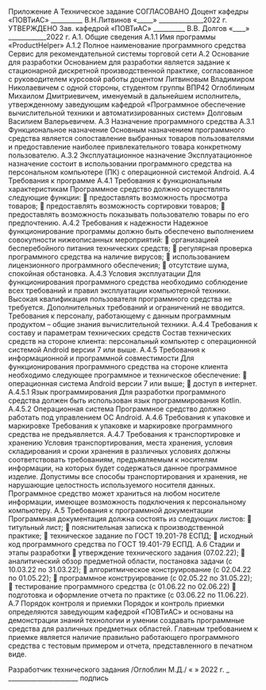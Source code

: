 Приложение А Техническое задание
СОГЛАСОВАНО
Доцент кафедры «ПОВТиАС»
__________ В.Н.Литвинов
«_____» ______________2022 г.	УТВЕРЖДЕНО
Зав. кафедрой «ПОВТиАС»
__________ В.В. Долгов
«____» ____________2022 г.
А.1. Общие сведения
А.1.1 Имя программы
«ProductHelper»
А.1.2 Полное наименование программного средства
Сервис для рекомендательной системы торговой сети
А.2 Основание для разработки
Основанием для разработки является задание к стационарной дискретной производственной практике, согласованное с руководителем курсовой работы доцентом Литвиновым Владимиром Николаевичем с одной стороны, студентом группы ВПР42 Оглоблиным Михаилом Дмитриевичем, именуемый в дальнейшем исполнитель, утвержденному заведующим кафедрой «Программное обеспечение вычислительной техники и автоматизированных систем» Долговым Василием Валерьевичем.
А.3 Назначение программного средства
А.3.1 Функциональное назначение
Основным назначением программного средства является сопоставление выбранных товаров пользователями и предоставление наиболее привлекательного товара конкретному пользователю.
А.3.2 Эксплуатационное назначение
Эксплуатационное назначение состоит в использовании программного средства на персональном компьютере (ПК) с операционной системой Android.
A.4 Требования к программе
А.4.1 Требования к функциональным характеристикам
Программное средство должно осуществлять следующие функции:
	предоставлять возможность просмотра товаров;
	предоставлять возможность сортировки товаров;
	предоставлять возможность показывать пользователю товары по его предпочтению.
А.4.2 Требования к надежности
Надежное функционирование программы должно быть обеспечено выполнением совокупности нижеописанных мероприятий:
	организацией бесперебойного питания технических средств;
	регулярная проверка программного средства на наличие вирусов;
	использованием лицензионного программного обеспечения;
	отсутствие шума, спокойная обстановка.
А.4.3 Условия эксплуатации
Для функционирования программного средства необходимо соблюдение всех требований и правил эксплуатации компьютерной техники.
Высокая квалификация пользователя программного средства не требуется. Дополнительных требований и ограничений не вводится.
Требования к персоналу, работающему с данным программным продуктом – общие знания вычислительной техники.
А.4.4 Требования к составу и параметрам технических средств
Состав технических средств на стороне клиента: персональный компьютер с операционной системой Android версии 7 или выше.
А.4.5 Требования к информационной и программной совместимости
Для функционирования программного средства на стороне клиента необходимо следующее программное и техническое обеспечение:
	операционная система Android версии 7 или выше;
	доступ в интернет.
А.4.5.1 Язык программирования
Для разработки программного средства должен быть использован язык программирования Kotlin.
А.4.5.2 Операционная система
Программное средство должно работать под управлением ОС Android.
А.4.6 Требования к упаковке и маркировке
Требования к упаковке и маркировке программного средства не предъявляется.
А.4.7 Требования к транспортировке и хранению
Условия транспортирования, места хранения, условия складирования и сроки хранения в различных условиях должны соответствовать требованиям, предъявляемым к носителям информации, на которых будет содержаться данное программное изделие.
Допустимы все способы транспортирования и хранения, не нарушающие целостность используемого носителя данных. Программное средство может храниться на любом носителе информации, имеющее возможность подключения к персональному компьютеру.
А.5 Требования к программной документации
Программная документация должна состоять из следующих листов:
	титульный лист;
	пояснительная записка к производственной практике;
	техническое задание по ГОСТ 19.201-78 ЕСПД;
	исходный код программного средства по ГОСТ 19.401-79 ЕСПД.
А.6 Стадии и этапы разработки
	утверждение технического задания (07.02.22);
	аналитический обзор предметной области, постановка задачи (с 10.03.22 по 31.03.22);
	алгоритмическое конструирование (с 02.04.22 по 01.05.22);
	программное конструирование (с 02.05.22 по 31.05.22);
	тестирование программного средства (с 01.06.22 по 02.06.22)
	подготовка и оформление отчета по практике (с 03.06.22 по 11.06.22).
А.7 Порядок контроля и приемки
Порядок и контроль приемки определяются заведующим кафедрой «ПОВТиАС» и основаны на демонстрации знаний технологии и умении создавать программные средства для различных предметных областей.
Главным требованием к приемке является наличие правильно работающего программного средства с тестовым примером и отчета, представленного в печатном виде.


Разработчик технического задания				/Оглоблин М.Д./
«	» 			2022 г.		_  	 ______________________
									подпись


